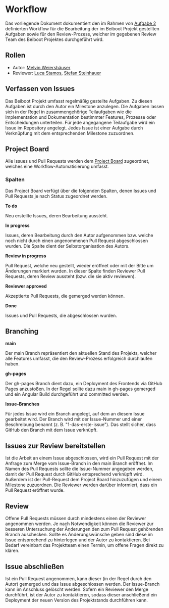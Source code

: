 # Workflow

Das vorliegende Dokument dokumentiert den im Rahmen von [Aufgabe 2](https://github.com/mi-classroom/mi-web-technologien-beiboot-ss2022-mweiershaeuser/milestone/1) definierten Workflow für die Bearbeitung der im Beiboot Projekt gestellten Aufgaben sowie für den Review-Prozess, welcher im gegebenen Review Team des Beiboot Projektes durchgeführt wird.

## Rollen

- Autor: [Melvin Weiershäuser](https://github.com/mweiershaeuser)
- Reviewer: [Luca Stamos](https://github.com/LokiGodofBattle), [Stefan Steinhauer](https://github.com/pfropfen)

## Verfassen von Issues

Das Beiboot Projekt umfasst regelmäßig gestellte Aufgaben. Zu diesen Aufgaben ist durch den Autor ein Milestone anzulegen. Die Aufgaben lassen sich in der Regel in zusammengehörige Teilaufgaben wie die Implementation und Dokumentation bestimmter Features, Prozesse oder Entscheidungen unterteilen. Für jede angegangene Teilaufgabe wird ein Issue im Repository angelegt. Jedes Issue ist einer Aufgabe durch Verknüpfung mit dem entsprechenden Milestone zuzuordnen.

## Project Board

Alle Issues und Pull Requests werden dem [Project Board](https://github.com/mi-classroom/mi-web-technologien-beiboot-ss2022-mweiershaeuser/projects/1) zugeordnet, welches eine Workflow-Automatisierung umfasst.

### Spalten

Das Project Board verfügt über die folgenden Spalten, denen Issues und Pull Requests je nach Status zugeordnet werden.

**To do**

Neu erstellte Issues, deren Bearbeitung aussteht.

**In progress**

Issues, deren Bearbeitung durch den Autor aufgenommen bzw. welche noch nicht durch einen angenommenen Pull Request abgeschlossen wurden. Die Spalte dient der Selbstorganisation des Autors.

**Review in progress**

Pull Request, welche neu gestellt, wieder eröffnet oder mit der Bitte um Änderungen markiert wurden. In dieser Spalte finden Reviewer Pull Requests, deren Review aussteht (bzw. die sie aktiv reviewen).

**Reviewer approved**

Akzeptierte Pull Requests, die gemerged werden können.

**Done**

Issues und Pull Requests, die abgeschlossen wurden.

## Branching

**main**

Der main Branch repräsentiert den aktuellen Stand des Projekts, welcher alle Features umfasst, die den Review-Prozess erfolgreich durchlaufen haben.

**gh-pages**

Der gh-pages Branch dient dazu, ein Deployment des Frontends via GitHub Pages anzustoßen. In der Regel sollte dazu main in gh-pages gemerged und ein Angular Build durchgeführt und committed werden.

**Issue-Branches**

Für jedes Issue wird ein Branch angelegt, auf dem an diesem Issue gearbeitet wird. Der Branch wird mit der Issue-Nummer und einer Beschreibung benannt (z. B. "1-das-erste-issue"). Das stellt sicher, dass GitHub den Branch mit dem Issue verknüpft.

## Issues zur Review bereitstellen

Ist die Arbeit an einem Issue abgeschlossen, wird ein Pull Request mit der Anfrage zum Merge vom Issue-Branch in den main Branch eröffnet. Im Namen des Pull Requests sollte die Issue-Nummer angegeben werden, damit der Pull Request durch GitHub entsprechend verknüpft wird. Außerdem ist der Pull-Request dem Project Board hinzuzufügen und einem Milestone zuzuordnen. Die Reviewer werden darüber informiert, dass ein Pull Request eröffnet wurde.

## Review

Offene Pull Requests müssen durch mindestens einen der Reviewer angenommen werden. Je nach Notwendigkeit können die Reviewer zur besseren Untersuchung der Änderungen den zum Pull Request gehörenden Branch auschecken. Sollte es Änderungswünsche geben sind diese im Issue entsprechend zu hinterlegen und der Autor zu kontaktieren. Bei Bedarf vereinbart das Projektteam einen Termin, um offene Fragen direkt zu klären.

## Issue abschließen

Ist ein Pull Request angenommen, kann dieser (in der Regel durch den Autor) gemerged und das Issue abgeschlossen werden. Der Issue-Branch kann im Anschluss gelöscht werden. Sofern ein Reviewer den Merge durchführt, ist der Autor zu kontaktieren, sodass dieser anschließend ein Deployment der neuen Version des Projektstands durchführen kann.
